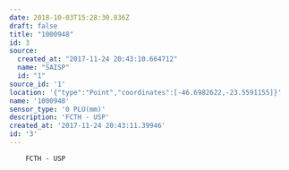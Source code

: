 ```yaml
---
date: 2018-10-03T15:28:30.836Z
draft: false
title: "1000948"
id: 3
source:
  created_at: "2017-11-24 20:43:10.664712"
  name: "SAISP"
  id: "1"
source_id: '1'
location: '{"type":"Point","coordinates":[-46.6982622,-23.5591155]}'
name: '1000948'
sensor_type: '0 PLU(mm)'
description: 'FCTH - USP'
created_at: '2017-11-24 20:43:11.39946'
id: '3'
---
```

		FCTH - USP